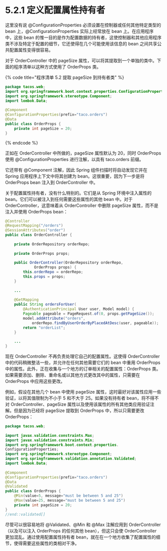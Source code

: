 # 5.2.1 定义配置属性持有者

这里没有说 @ConfigurationProperties 必须设置在控制器或任何其他特定类型的 bean 上，@ConfigurationProperties 实际上经常放在 bean 上。在应用程序中，这些 bean 的惟一目的是作为配置数据的持有者，这使控制器和其他应用程序类不涉及特定于配置的细节，它还使得在几个可能使用该信息的 bean 之间共享公共配置属性变得很容易。

对于 OrderController 中的 pageSize 属性，可以将其提取到一个单独的类中。下面的程序清单以这种方式使用了 OrderProps 类。

{% code title="程序清单 5.2 提取 pageSize 到持有者类" %}
```java
package tacos.web;
import org.springframework.boot.context.properties.ConfigurationProperties;
import org.springframework.stereotype.Component;
import lombok.Data;
​
@Component
@ConfigurationProperties(prefix="taco.orders")
@Data
public class OrderProps {
    private int pageSize = 20;
}
```
{% endcode %}

正如在 OrderController 中所做的，pageSize 属性默认为 20，同时 OrderProps 使用 @ConfigurationProperties 进行注解，以具有 taco.orders 前缀。

它还带有 @Component 注解，因此 Spring 组件扫描时将自动发现它并在 Spring 应用程序上下文中将其创建为 bean。这很重要，因为下一步是将 OrderProps bean 注入到 OrderController 中。

关于配置属性持有者，没有什么特别的。它们是从 Spring 环境中注入属性的 bean。它们可以被注入到任何需要这些属性的其他 bean 中。对于 OrderController，这意味着从 OrderController 中删除 pageSize 属性，而不是注入并使用 OrderProps bean：

```java
@Controller
@RequestMapping("/orders")
@SessionAttributes("order")
public class OrderController {
    
    private OrderRepository orderRepo;
    
    private OrderProps props;
    
    public OrderController(OrderRepository orderRepo,
             OrderProps props) {
        this.orderRepo = orderRepo;
        this.props = props;
    }
    
    ...
    
    @GetMapping
    public String ordersForUser(
        @AuthenticationPrincipal User user, Model model) {
        Pageable pageable = PageRequest.of(0, props.getPageSize());
        model.addAttribute("orders",
            orderRepo.findByUserOrderByPlacedAtDesc(user, pageable));
        return "orderList";
    }
    
    ...
}
```

现在 OrderController 不再负责处理它自己的配置属性。这使得 OrderController 中的代码稍微整洁一些，并允许在任何其他需要它们的 bean 中重用 OrderProps 中的属性。此外，正在收集与一个地方的订单相关的配置属性：OrderProps 类。如果需要添加、删除、重命名或以其他方式更改其中的属性，只需要在 OrderProps 中应用这些更改。

例如，假设在其他几个 bean 中使用 pageSize 属性，这时最好对该属性应用一些验证，以将其值限制为不小于 5 和不大于 25。如果没有持有者 bean，将不得不对 OrderController、pageSize 属性以及使用该属性的所有其他类应用验证注解。但是因为已经将 pageSize 提取到 OrderProps 中，所以只需要更改 OrderProps：

```java
package tacos.web;
​
import javax.validation.constraints.Max;
import javax.validation.constraints.Min;
import org.springframework.boot.context.properties.
ConfigurationProperties;
import org.springframework.stereotype.Component;
import org.springframework.validation.annotation.Validated;
import lombok.Data;
​
@Component
@ConfigurationProperties(prefix="taco.orders")
@Data
@Validated
public class OrderProps {
    @Min(value=5, message="must be between 5 and 25")
    @Max(value=25, message="must be between 5 and 25")
    private int pageSize = 20;
}
//end::validated[]
```

尽管可以很容易地将 @Validated、@Min 和 @Max 注解应用到 OrderController（以及可以注入 OrderProps 的任何其他 bean），但这只会使 OrderController 更加混乱。通过使用配置属性持有者 bean，就在在一个地方收集了配置属性的细节，使得需要这些属性的类相对干净。

